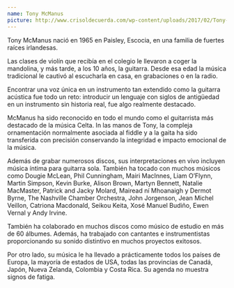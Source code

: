 ```yaml
---
name: Tony McManus
picture: http://www.crisoldecuerda.com/wp-content/uploads/2017/02/Tony-McManus-2017-ancho300-web.jpg
---
```


Tony McManus nació en 1965 en Paisley, Escocia, en una familia de fuertes raíces irlandesas.

Las clases de violín que recibía en el colegio le llevaron a coger la mandolina, y más tarde, a los 10 años, la guitarra. Desde esa edad la música tradicional le cautivó al escucharla en casa, en grabaciones o en la radio.

Encontrar una voz única en un instrumento tan extendido como la guitarra acústica fue todo un reto: introducir un lenguaje con siglos de antigüedad en un instrumento sin historia real, fue algo realmente destacado.

McManus ha sido reconocido en todo el mundo como el guitarrista más destacado de la música Celta. In las manos de Tony, la compleja ornamentación normalmente asociada al fiddle y a la gaita ha sido transferida con precisión conservando la integridad e impacto emocional de la música.

Además de grabar numerosos discos, sus interpretaciones en vivo incluyen música íntima para guitarra sola. También ha tocado con muchos músicos como Dougie McLean, Phil Cunningham, Mairi MacInnes, Liam O’Flynn, Martin Simpson, Kevin Burke, Alison Brown, Martyn Bennett, Natalie MacMaster, Patrick and Jacky Molard, Mairead ní Mhoanaigh y Dermot Byrne, The Nashville Chamber Orchestra, John Jorgenson, Jean Michel Veillon, Catriona Macdonald, Seikou Keita, Xosé Manuel Budiño, Ewen Vernal y Andy Irvine.

También ha colaborado en muchos discos como músico de estudio en más de 60 álbumes. Además, ha trabajado con cantantes e instrumentistas proporcionando su sonido distintivo en muchos proyectos exitosos.

Por otro lado, su música le ha llevado a prácticamente todos los países de Europa, la mayoría de estados de USA, todas las provincias de Canadá, Japón, Nueva Zelanda, Colombia y Costa Rica. Su agenda no muestra signos de fatiga.
